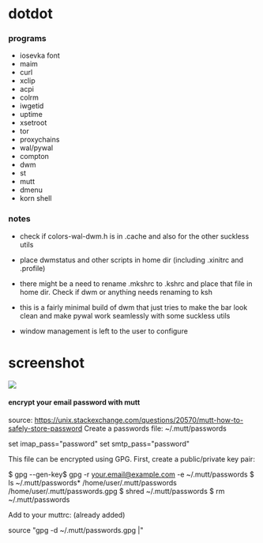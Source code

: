 # dotdot

### programs

* iosevka font
* maim 
* curl
* xclip
* acpi 
* colrm
* iwgetid
* uptime 
* xsetroot
* tor
* proxychains
* wal/pywal
* compton
* dwm
* st
* mutt
* dmenu
* korn shell

### notes

* check if colors-wal-dwm.h is in .cache and also for the other suckless utils
* place dwmstatus and other scripts in home dir (including .xinitrc and .profile) 
* there might be a need to rename .mkshrc to .kshrc and place that file in home dir. Check if dwm or anything needs renaming to ksh 

* this is a fairly minimal build of dwm that just tries to make the bar look clean and make pywal work seamlessly with some suckless utils 
* window management is left to the user to configure

# screenshot
![](https://0x0.st/-_cl.png)
#### encrypt your email password with mutt
source: https://unix.stackexchange.com/questions/20570/mutt-how-to-safely-store-password
Create a passwords file: ~/.mutt/passwords

set imap_pass="password"
set smtp_pass="password"

This file can be encrypted using GPG. First, create a public/private key pair:

$ gpg --gen-key$ gpg -r your.email@example.com -e ~/.mutt/passwords
$ ls ~/.mutt/passwords*
/home/user/.mutt/passwords   /home/user/.mutt/passwords.gpg
$ shred ~/.mutt/passwords
$ rm ~/.mutt/passwords

Add to your muttrc: (already added)

source "gpg -d ~/.mutt/passwords.gpg |"

